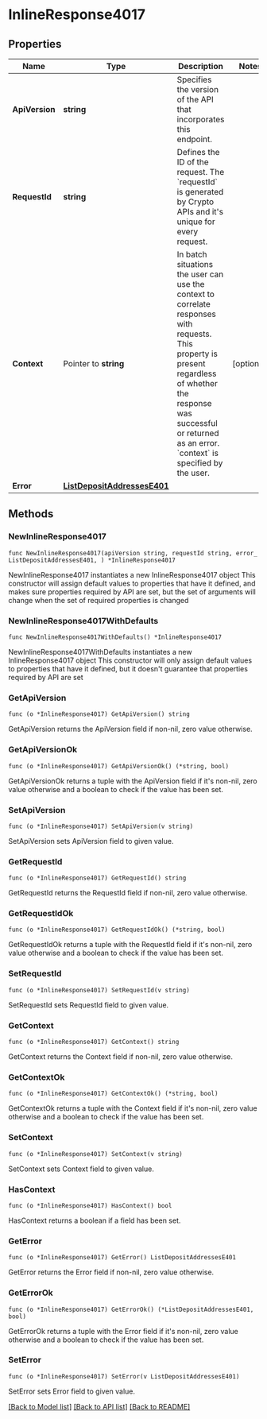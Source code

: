 # InlineResponse4017

## Properties

Name | Type | Description | Notes
------------ | ------------- | ------------- | -------------
**ApiVersion** | **string** | Specifies the version of the API that incorporates this endpoint. | 
**RequestId** | **string** | Defines the ID of the request. The &#x60;requestId&#x60; is generated by Crypto APIs and it&#39;s unique for every request. | 
**Context** | Pointer to **string** | In batch situations the user can use the context to correlate responses with requests. This property is present regardless of whether the response was successful or returned as an error. &#x60;context&#x60; is specified by the user. | [optional] 
**Error** | [**ListDepositAddressesE401**](ListDepositAddressesE401.md) |  | 

## Methods

### NewInlineResponse4017

`func NewInlineResponse4017(apiVersion string, requestId string, error_ ListDepositAddressesE401, ) *InlineResponse4017`

NewInlineResponse4017 instantiates a new InlineResponse4017 object
This constructor will assign default values to properties that have it defined,
and makes sure properties required by API are set, but the set of arguments
will change when the set of required properties is changed

### NewInlineResponse4017WithDefaults

`func NewInlineResponse4017WithDefaults() *InlineResponse4017`

NewInlineResponse4017WithDefaults instantiates a new InlineResponse4017 object
This constructor will only assign default values to properties that have it defined,
but it doesn't guarantee that properties required by API are set

### GetApiVersion

`func (o *InlineResponse4017) GetApiVersion() string`

GetApiVersion returns the ApiVersion field if non-nil, zero value otherwise.

### GetApiVersionOk

`func (o *InlineResponse4017) GetApiVersionOk() (*string, bool)`

GetApiVersionOk returns a tuple with the ApiVersion field if it's non-nil, zero value otherwise
and a boolean to check if the value has been set.

### SetApiVersion

`func (o *InlineResponse4017) SetApiVersion(v string)`

SetApiVersion sets ApiVersion field to given value.


### GetRequestId

`func (o *InlineResponse4017) GetRequestId() string`

GetRequestId returns the RequestId field if non-nil, zero value otherwise.

### GetRequestIdOk

`func (o *InlineResponse4017) GetRequestIdOk() (*string, bool)`

GetRequestIdOk returns a tuple with the RequestId field if it's non-nil, zero value otherwise
and a boolean to check if the value has been set.

### SetRequestId

`func (o *InlineResponse4017) SetRequestId(v string)`

SetRequestId sets RequestId field to given value.


### GetContext

`func (o *InlineResponse4017) GetContext() string`

GetContext returns the Context field if non-nil, zero value otherwise.

### GetContextOk

`func (o *InlineResponse4017) GetContextOk() (*string, bool)`

GetContextOk returns a tuple with the Context field if it's non-nil, zero value otherwise
and a boolean to check if the value has been set.

### SetContext

`func (o *InlineResponse4017) SetContext(v string)`

SetContext sets Context field to given value.

### HasContext

`func (o *InlineResponse4017) HasContext() bool`

HasContext returns a boolean if a field has been set.

### GetError

`func (o *InlineResponse4017) GetError() ListDepositAddressesE401`

GetError returns the Error field if non-nil, zero value otherwise.

### GetErrorOk

`func (o *InlineResponse4017) GetErrorOk() (*ListDepositAddressesE401, bool)`

GetErrorOk returns a tuple with the Error field if it's non-nil, zero value otherwise
and a boolean to check if the value has been set.

### SetError

`func (o *InlineResponse4017) SetError(v ListDepositAddressesE401)`

SetError sets Error field to given value.



[[Back to Model list]](../README.md#documentation-for-models) [[Back to API list]](../README.md#documentation-for-api-endpoints) [[Back to README]](../README.md)


